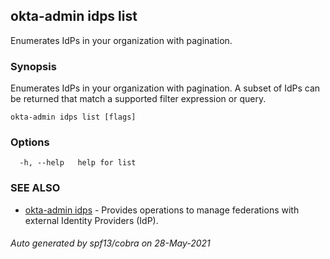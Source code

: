 ## okta-admin idps list

Enumerates IdPs in your organization with pagination.

### Synopsis

Enumerates IdPs in your organization with pagination. A subset of IdPs can be returned that match a supported filter expression or query.

```
okta-admin idps list [flags]
```

### Options

```
  -h, --help   help for list
```

### SEE ALSO

* [okta-admin idps](okta-admin_idps.md)	 - Provides operations to manage federations with external Identity Providers (IdP).

###### Auto generated by spf13/cobra on 28-May-2021

